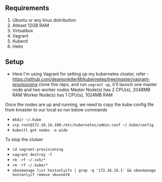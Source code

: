 ## Requirements
1. Ubuntu or any linux distribution
2. Atleast 12GB RAM
3. Virtualbox
4. Vagrant
6. Kubectl
7. Helm

## Setup
* Here I'm using Vagrant for setting up my kubernetes cluster, refer - https://github.com/deamonkillerM/kubernetes/tree/master/vagrant-provisioning
    clone this repo, and run `vagrant up`, it'll launch one master node and two worker nodes
    Master Node(s) has 2 CPU(s), 2048MB RAM
    Worker Node(s) has 1 CPU(s), 1024MB RAM


Once the nodes are up and running, we need to copy the kube config file from kmaster to our local so run below commands
* `mkdir ~/.kube`
* `scp root@172.16.16.100:/etc/kubernetes/admin.conf ~/.kube/config`
* `kubectl get nodes -o wide`

To stop the clutser
* `cd vagrant-provisioning` </br>
* `vagrant destroy -f`
* `rm -rf ~/.ssh/*`
* `rm -rf ~/.kube/*`
* `vboxmanage list hostonlyifs | grep -q '172.16.16.1' && vboxmanage hostonlyif remove vboxnet0`
